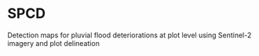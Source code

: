 # SPCD
Detection maps for pluvial flood deteriorations at plot level using Sentinel-2 imagery and plot delineation
